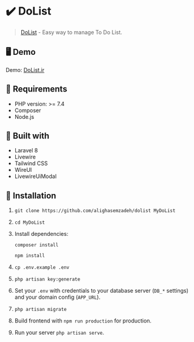 ✔️ DoList
======================
> [DoList](https://DoList.ir/) - Easy way to manage To Do List.

## 🖥️ Demo

Demo: [DoList.ir](https://DoList.ir/)

## 🔌 Requirements

- PHP version: >= 7.4
- Composer
- Node.js


## 🧰 Built with

- Laravel 8
- Livewire
- Tailwind CSS
- WireUI
- LivewireUiModal


## 🧾 Installation

1. `git clone https://github.com/alighasemzadeh/dolist MyDoList`
2. `cd MyDoList`
3. Install dependencies:

   `composer install`

   `npm install`

4. `cp .env.example .env`
5. `php artisan key:generate`
6. Set your `.env` with credentials to your database server (`DB_*` settings) and your domain config (`APP_URL`).
8. `php artisan migrate`
11. Build frontend with `npm run production` for production.
11. Run your server `php artisan serve`.
